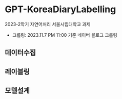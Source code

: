 # GPT-KoreaDiaryLabelling
2023-2학기 자연어처리 서울시립대학교 과제
- 크롤링: 2023.11.7 PM 11:00 기준 네이버 블로그 크롤링

## 데이터수집
## 레이블링
## 모델설계
